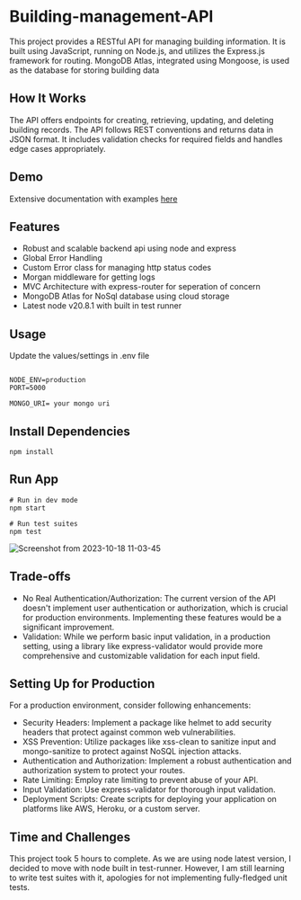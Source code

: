 # Building-management-API
This project provides a RESTful API for managing building information. It is built using JavaScript, running on Node.js, and utilizes the Express.js framework for routing. MongoDB Atlas, integrated using Mongoose, is used as the database for storing building data

## How It Works
The API offers endpoints for creating, retrieving, updating, and deleting building records. The API follows REST conventions and returns data in JSON format. It includes validation checks for required fields and handles edge cases appropriately.

## Demo

Extensive documentation with examples [here](https://documenter.getpostman.com/view/20805847/2s9YR86EFy)
## Features
- Robust and scalable backend api using node and express
- Global Error Handling
- Custom Error class for managing http status codes
- Morgan middleware for getting logs
- MVC Architecture with express-router for seperation of concern
- MongoDB Atlas for NoSql database using cloud storage
- Latest node v20.8.1 with built in test runner

## Usage

Update the values/settings in .env file
```

NODE_ENV=production
PORT=5000

MONGO_URI= your mongo uri

```

## Install Dependencies

```
npm install
```

## Run App

```
# Run in dev mode
npm start

# Run test suites
npm test
```
![Screenshot from 2023-10-18 11-03-45](https://github.com/shubham-am-i/Building-management-API/assets/88419331/6b5b0bc1-562f-48e3-94a0-02f67fad06de)

## Trade-offs
- No Real Authentication/Authorization: The current version of the API doesn't implement user authentication or authorization, which is crucial for production environments. Implementing these features would be a significant improvement.
- Validation: While we perform basic input validation, in a production setting, using a library like express-validator would provide more comprehensive and customizable validation for each input field.

## Setting Up for Production
For a production environment, consider following enhancements:

- Security Headers: Implement a package like helmet to add security headers that protect against common web vulnerabilities.
- XSS Prevention: Utilize packages like xss-clean to sanitize input and mongo-sanitize to protect against NoSQL injection attacks.
- Authentication and Authorization: Implement a robust authentication and authorization system to protect your routes.
- Rate Limiting: Employ rate limiting to prevent abuse of your API.
- Input Validation: Use express-validator for thorough input validation.
- Deployment Scripts: Create scripts for deploying your application on platforms like AWS, Heroku, or a custom server.

## Time and Challenges
This project took 5 hours to complete. As we are using node latest version, I decided to move with node built in test-runner. However, I am still learning to write test suites with it, apologies for not implementing fully-fledged unit tests.
